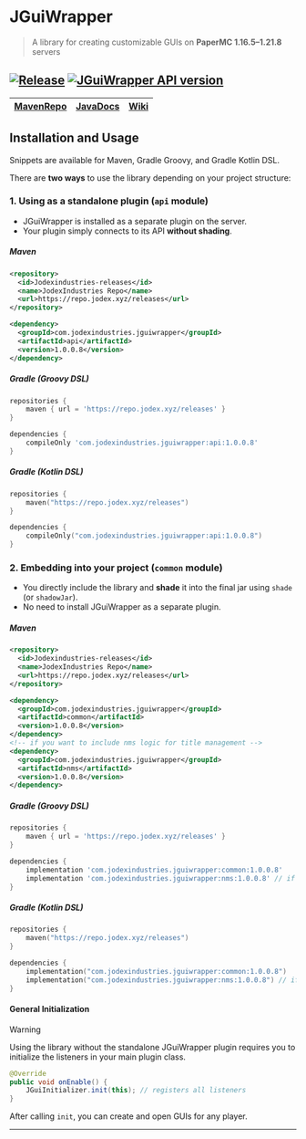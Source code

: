 # JGuiWrapper

> A library for creating customizable GUIs on **PaperMC 1.16.5–1.21.8** servers

[![Release](https://github.com/Jodexx/JGuiWrapper/actions/workflows/gradle-publish.yml/badge.svg)](https://github.com/Jodexx/JGuiWrapper/actions/workflows/gradle-publish.yml)
[![JGuiWrapper API version](https://repo.jodex.xyz/api/badge/latest/releases/com/jodexindustries/jguiwrapper/api?color=C72EFF&name=API&prefix=v)](https://repo.jodex.xyz/#/releases/com/jodexindustries/jguiwrapper/api)
---

| [MavenRepo](https://repo.jodex.xyz/#/releases/com/jodexindustries/jguiwrapper) | [JavaDocs](https://repo.jodex.xyz/javadoc/releases/com/jodexindustries/jguiwrapper/api/latest) | [Wiki](https://wiki.jodex.xyz/JGuiWrapper/jguiwrapper-start) |
|--------------------------------------------------------------------------------|------------------------------------------------------------------------------------------------|--------------------------------------------------------------|

## Installation and Usage

Snippets are available for Maven, Gradle Groovy, and Gradle Kotlin DSL.

There are **two ways** to use the library depending on your project structure:

### 1. Using as a standalone plugin (`api` module)

* JGuiWrapper is installed as a separate plugin on the server.
* Your plugin simply connects to its API **without shading**.

##### Maven

```xml
<repository>
  <id>Jodexindustries-releases</id>
  <name>JodexIndustries Repo</name>
  <url>https://repo.jodex.xyz/releases</url>
</repository>

<dependency>
  <groupId>com.jodexindustries.jguiwrapper</groupId>
  <artifactId>api</artifactId>
  <version>1.0.0.8</version>
</dependency>
```

##### Gradle (Groovy DSL)

```groovy
repositories {
    maven { url = 'https://repo.jodex.xyz/releases' }
}

dependencies {
    compileOnly 'com.jodexindustries.jguiwrapper:api:1.0.0.8'
}
```

##### Gradle (Kotlin DSL)

```kotlin
repositories {
    maven("https://repo.jodex.xyz/releases")
}

dependencies {
    compileOnly("com.jodexindustries.jguiwrapper:api:1.0.0.8")
}
```

### 2. Embedding into your project (`common` module)

* You directly include the library and **shade** it into the final jar using `shade` (or `shadowJar`).
* No need to install JGuiWrapper as a separate plugin.

##### Maven

```xml
<repository>
  <id>Jodexindustries-releases</id>
  <name>JodexIndustries Repo</name>
  <url>https://repo.jodex.xyz/releases</url>
</repository>

<dependency>
  <groupId>com.jodexindustries.jguiwrapper</groupId>
  <artifactId>common</artifactId>
  <version>1.0.0.8</version>
</dependency>
<!-- if you want to include nms logic for title management -->
<dependency>
  <groupId>com.jodexindustries.jguiwrapper</groupId>
  <artifactId>nms</artifactId>
  <version>1.0.0.8</version>
</dependency>
```

##### Gradle (Groovy DSL)

```groovy
repositories {
    maven { url = 'https://repo.jodex.xyz/releases' }
}

dependencies {
    implementation 'com.jodexindustries.jguiwrapper:common:1.0.0.8'
    implementation 'com.jodexindustries.jguiwrapper:nms:1.0.0.8' // if you want to include nms logic for title management 
}
```

##### Gradle (Kotlin DSL)

```kotlin
repositories {
    maven("https://repo.jodex.xyz/releases")
}

dependencies {
    implementation("com.jodexindustries.jguiwrapper:common:1.0.0.8")
    implementation("com.jodexindustries.jguiwrapper:nms:1.0.0.8") // if you want to include nms logic for title management 
}
```

#### General Initialization

> [!WARNING]
> Using the library without the standalone JGuiWrapper plugin requires you to initialize the listeners in your main plugin class.

```java
@Override
public void onEnable() {
    JGuiInitializer.init(this); // registers all listeners
}
```

After calling `init`, you can create and open GUIs for any player.

---
